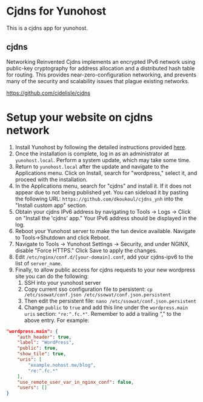 # Cjdns for Yunohost

This is a cjdns app for yunohost.

## cjdns
Networking Reinvented
Cjdns implements an encrypted IPv6 network using public-key cryptography for address allocation and a distributed hash table for routing. This provides near-zero-configuration networking, and prevents many of the security and scalability issues that plague existing networks.

https://github.com/cjdelisle/cjdns


# Setup your website on cjdns network

1. Install Yunohost by following the detailed instructions provided [here](link-to-instructions).
2. Once the installation is complete, log in as an administrator at `yunohost.local`. Perform a system update, which may take some time.
3. Return to `yunohost.local` after the update and navigate to the Applications menu. Click on Install, search for "wordpress," select it, and proceed with the installation.
4. In the Applications menu, search for "cjdns" and install it. If it does not appear due to not being published yet. You can sideload it by pasting the following URL: `https://github.com/dkoukoul/cjdns_ynh` into the "Install custom app" section.
5. Obtain your cjdns IPv6 address by navigating to Tools -> Logs -> Click on "Install the 'cjdns' app." Your IPv6 address should be displayed in the log.
6. Reboot your Yunohost server to make the tun device available. Navigate to Tools->Shutdown and click Reboot.
7. Navigate to Tools -> Yunohost Settings -> Security, and under NGINX, disable "Force HTTPS." Click Save to apply the changes.
8. Edit `/etc/nginx/conf.d/[your-domain].conf`, add your cjdns-ipv6 to the list of `server_name`. 
9. Finally, to allow public access for cjdns requests to your new wordpress site you can do the following:
   1.  SSH into your yunohost server
   2.  Copy current sso configuration file to persistent: `cp /etc/ssowat/conf.json /etc/ssowat/conf.json.persistent`
   3.  Then edit the persistent file: `nano /etc/ssowat/conf.json.persistent`
   4.  Change `public` to `true` and add this line under the `wordpress.main uris` section: `"re:^.fc.*"`. Remember to add a trailing “,” to the above entry. For example:

```json
"wordpress.main": {
    "auth_header": true,
    "label": "WordPress",
    "public": true,
    "show_tile": true,
    "uris": [
        "example.nohost.me/blog",
        "re:^.fc.*"
    ],
    "use_remote_user_var_in_nginx_conf": false,
    "users": []
}
``````
